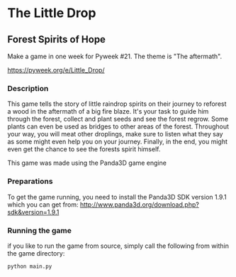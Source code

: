 # The Little Drop
## Forest Spirits of Hope

Make a game in one week for Pyweek #21. The theme is "The aftermath".

https://pyweek.org/e/Little_Drop/

### Description
This game tells the story of little raindrop spirits on their journey to reforest a wood in the aftermath of a big fire blaze. It's your task to guide him through the forest, collect and plant seeds and see the forest regrow. Some plants can even be used as bridges to other areas of the forest. Throughout your way, you will meat other droplings, make sure to listen what they say as some might even help you on your journey. Finally, in the end, you might even get the chance to see the forests spirit himself.

This game was made using the Panda3D game engine

### Preparations
To get the game running, you need to install the Panda3D SDK version 1.9.1 which you can get from:
http://www.panda3d.org/download.php?sdk&version=1.9.1

### Running the game
if you like to run the game from source, simply call the following from within the game directory:
```
python main.py
```

